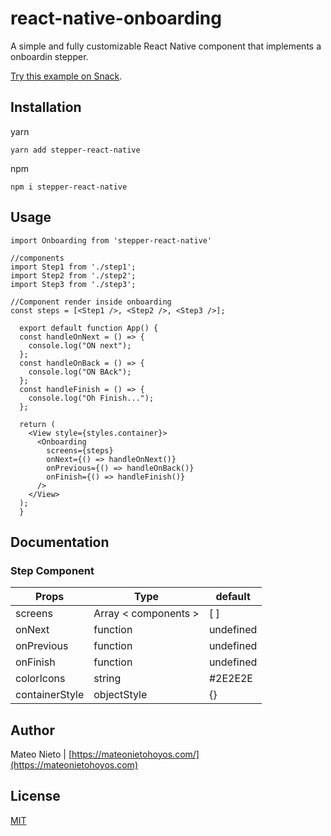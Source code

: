 # react-native-onboarding

A simple and fully customizable React Native component that implements a onboardin stepper.

[Try this example on Snack](https://snack.expo.dev/@matheonieto/stepper-react-native).

## Installation

yarn

```
yarn add stepper-react-native
```
npm
```
npm i stepper-react-native
```

## Usage
```
import Onboarding from 'stepper-react-native'

//components
import Step1 from './step1';
import Step2 from './step2';
import Step3 from './step3';

//Component render inside onboarding
const steps = [<Step1 />, <Step2 />, <Step3 />];

  export default function App() {
  const handleOnNext = () => {
    console.log("ON next");
  };
  const handleOnBack = () => {
    console.log("ON BAck");
  };
  const handleFinish = () => {
    console.log("Oh Finish...");
  };

  return (
    <View style={styles.container}>
      <Onboarding
        screens={steps}
        onNext={() => handleOnNext()}
        onPrevious={() => handleOnBack()}
        onFinish={() => handleFinish()}
      />
    </View>
  );
  }
```

## Documentation

### Step Component
| Props      | Type | default
| ----------- | ----------- | ----------- |
| screens      | Array < components >       | [ ] |
| onNext   | function        | undefined | 
| onPrevious   | function        | undefined | 
| onFinish   | function        | undefined | 
| colorIcons   | string        | #2E2E2E | 
| containerStyle   | objectStyle        | {} | 
## Author
Mateo Nieto | [https://mateonietohoyos.com/](https://mateonietohoyos.com)

## License
[MIT](./LICENSE)